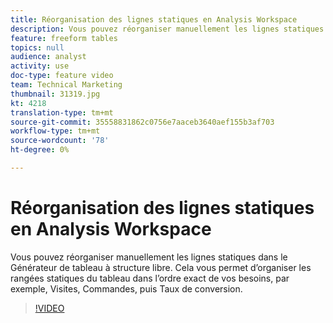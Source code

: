 ```yaml
---
title: Réorganisation des lignes statiques en Analysis Workspace
description: Vous pouvez réorganiser manuellement les lignes statiques dans le Générateur de tableau à structure libre. Cela vous permet d’organiser les rangées statiques du tableau dans l’ordre exact de vos besoins, par exemple, Visites, Commandes, puis Taux de conversion.
feature: freeform tables
topics: null
audience: analyst
activity: use
doc-type: feature video
team: Technical Marketing
thumbnail: 31319.jpg
kt: 4218
translation-type: tm+mt
source-git-commit: 35558831862c0756e7aaceb3640aef155b3af703
workflow-type: tm+mt
source-wordcount: '78'
ht-degree: 0%

---
```



# Réorganisation des lignes statiques en Analysis Workspace

Vous pouvez réorganiser manuellement les lignes statiques dans le Générateur de tableau à structure libre. Cela vous permet d’organiser les rangées statiques du tableau dans l’ordre exact de vos besoins, par exemple, Visites, Commandes, puis Taux de conversion.

>[!VIDEO](https://video.tv.adobe.com/v/31319/?quality=12)
